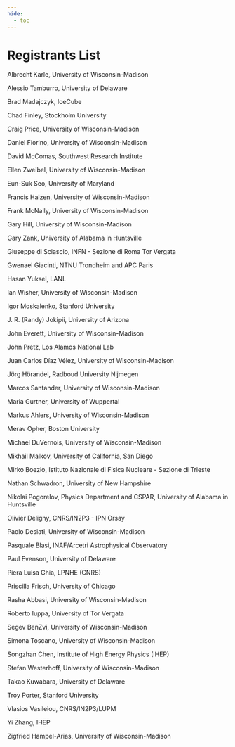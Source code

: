 ```yaml
---
hide:
  - toc
---
```



# Registrants List



Albrecht Karle, University of Wisconsin-Madison

Alessio Tamburro, University of Delaware

Brad Madajczyk, IceCube

Chad Finley, Stockholm University

Craig Price, University of Wisconsin-Madison

Daniel Fiorino, University of Wisconsin-Madison

David McComas, Southwest Research Institute

Ellen Zweibel, University of Wisconsin-Madison

Eun-Suk Seo, University of Maryland

Francis Halzen, University of Wisconsin-Madison

Frank McNally, University of Wisconsin-Madison

Gary Hill, University of Wisconsin-Madison

Gary Zank, University of Alabama in Huntsville

Giuseppe di Sciascio, INFN - Sezione di Roma Tor Vergata

Gwenael Giacinti, NTNU Trondheim and APC Paris

Hasan Yuksel, LANL

Ian Wisher, University of Wisconsin-Madison

Igor Moskalenko, Stanford University

J. R. (Randy) Jokipii, University of Arizona

John Everett, University of Wisconsin-Madison

John Pretz, Los Alamos National Lab

Juan Carlos	Díaz Vélez, University of Wisconsin-Madison

Jörg Hörandel, Radboud University Nijmegen

Marcos Santander, University of Wisconsin-Madison

Maria Gurtner, University of Wuppertal

Markus Ahlers, University of Wisconsin-Madison

Merav Opher, Boston University

Michael DuVernois, University of Wisconsin-Madison

Mikhail Malkov, University of California, San Diego

Mirko Boezio, Istituto Nazionale di Fisica Nucleare - Sezione di Trieste

Nathan Schwadron, University of New Hampshire

Nikolai Pogorelov, Physics Department and CSPAR, University of Alabama in Huntsville

Olivier Deligny, CNRS/IN2P3 - IPN Orsay

Paolo Desiati, University of Wisconsin-Madison

Pasquale Blasi, INAF/Arcetri Astrophysical Observatory

Paul Evenson, University of Delaware

Piera Luisa	Ghia, LPNHE (CNRS)

Priscilla Frisch, University of Chicago

Rasha Abbasi, University of Wisconsin-Madison

Roberto	Iuppa, University of Tor Vergata

Segev BenZvi, University of Wisconsin-Madison

Simona Toscano, University of Wisconsin-Madison

Songzhan Chen, Institute of High Energy Physics (IHEP)

Stefan Westerhoff, University of Wisconsin-Madison

Takao Kuwabara, University of Delaware

Troy Porter, Stanford University

Vlasios	Vasileiou, CNRS/IN2P3/LUPM

Yi Zhang, IHEP

Zigfried Hampel-Arias, University of Wisconsin-Madison